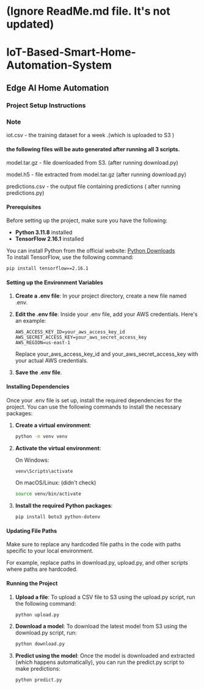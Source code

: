 # (Ignore ReadMe.md file. It's not updated)

# IoT-Based-Smart-Home-Automation-System

## Edge AI Home Automation

### Project Setup Instructions

### Note
iot.csv - the training dataset for a week .(which is uploaded to S3 )

#### the following files will be auto generated after running all 3 scripts.  

model.tar.gz - file downloaded from S3. (after running download.py)

model.h5 - file extracted from model.tar.gz (after running download.py)

predictions.csv - the output file containing predictions ( after running predictions.py)

#### Prerequisites

Before setting up the project, make sure you have the following:

- **Python 3.11.8** installed
- **TensorFlow 2.16.1** installed

You can install Python from the official website: [Python Downloads](https://www.python.org/downloads/)  
To install TensorFlow, use the following command:

```bash
pip install tensorflow==2.16.1
```

#### Setting up the Environment Variables

1. **Create a .env file**:
   In your project directory, create a new file named .env.

2. **Edit the .env file**:
   Inside your .env file, add your AWS credentials. Here's an example:
   ```
   AWS_ACCESS_KEY_ID=your_aws_access_key_id
   AWS_SECRET_ACCESS_KEY=your_aws_secret_access_key
   AWS_REGION=us-east-1
   ```
   Replace your_aws_access_key_id and your_aws_secret_access_key with your actual AWS credentials.

3. **Save the .env file**.

#### Installing Dependencies

Once your .env file is set up, install the required dependencies for the project. You can use the following commands to install the necessary packages:

1. **Create a virtual environment**: 
   ```bash
   python -m venv venv
   ```

2. **Activate the virtual environment**:
   
   On Windows:
   ```bash
   venv\Scripts\activate
   ```
   
   On macOS/Linux: (didn't check)
   ```bash
   source venv/bin/activate
   ```

3. **Install the required Python packages**:
   ```bash
   pip install boto3 python-dotenv
   ```

#### Updating File Paths

Make sure to replace any hardcoded file paths in the code with paths specific to your local environment.

For example, replace paths in download.py, upload.py, and other scripts where paths are hardcoded.

#### Running the Project

1. **Upload a file**:
   To upload a CSV file to S3 using the upload.py script, run the following command:
   ```bash
   python upload.py
   ```

2. **Download a model**:
   To download the latest model from S3 using the download.py script, run:
   ```bash
   python download.py
   ```

3. **Predict using the model**:
   Once the model is downloaded and extracted (which happens automatically), you can run the predict.py script to make predictions:
   ```bash
   python predict.py
   ```